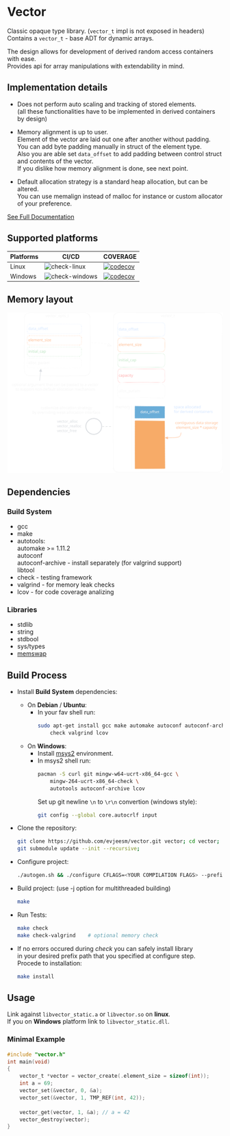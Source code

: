 # Vector

Classic opaque type library. (`vector_t` impl is not exposed in headers)  
Contains a `vector_t` - base ADT for dynamic arrays.

The design allows for development of derived random access containers with ease.  
Provides api for array manipulations with extendability in mind.

## Implementation details

- Does not perform auto scaling and tracking of stored elements.  
  (all these functionalities have to be implemented in derived containers by design)

- Memory alignment is up to user.  
  Element of the vector are laid out one after another without padding.  
  You can add byte padding manually in struct of the element type.  
  Also you are able set `data_offset` to add padding between control struct and contents of the vector.  
  If you dislike how memory alignment is done, see next point.

- Default allocation strategy is a standard heap allocation, but can be altered.  
  You can use memalign instead of malloc for instance or custom allocator of your preference.

[See Full Documentation](https://evjeesm.github.io/vector)

## Supported platforms

| Platforms | CI/CD                                                                                       | COVERAGE                                                                                                                      |
| --------- | ------------------------------------------------------------------------------------------- | ----------------------------------------------------------------------------------------------------------------------------- |
| Linux     | ![check-linux](https://github.com/evjeesm/vector/actions/workflows/linux.yml/badge.svg)     | [![codecov](https://codecov.io/github/evjeesm/vector/graph/badge.svg?flag=debian)](https://codecov.io/github/evjeesm/vector)  |
| Windows   | ![check-windows](https://github.com/evjeesm/vector/actions/workflows/windows.yml/badge.svg) | [![codecov](https://codecov.io/github/evjeesm/vector/graph/badge.svg?flag=windows)](https://codecov.io/github/evjeesm/vector) |

## Memory layout

![vector-scheme](imgs/vector-scheme.svg)
## Dependencies

### Build System

- gcc
- make
- autotools:  
   automake >= 1.11.2  
   autoconf  
   autoconf-archive - install separately (for valgrind support)  
   libtool
- check - testing framework
- valgrind - for memory leak checks
- lcov - for code coverage analizing

### Libraries

- stdlib
- string
- stdbool
- sys/types
- [memswap](https://github.com/evjeesm/memory/blob/d7960a02c33ef956b9c915f3791fbdd6afdb0335/memswap.h)

## Build Process

- Install **Build System** dependencies:

  - On **Debian** / **Ubuntu**:
    - In your fav shell run:
      ```sh
      sudo apt-get install gcc make automake autoconf autoconf-archive libtool \
          check valgrind lcov
      ```
  - On **Windows**:
    - Install [msys2](https://www.msys2.org/) environment.
    - In msys2 shell run:
      ```sh
      pacman -S curl git mingw-w64-ucrt-x86_64-gcc \
          mingw-264-ucrt-x86_64-check \
          autotools autoconf-archive lcov
      ```
      Set up git newline `\n` to `\r\n` convertion (windows style):
      ```sh
      git config --global core.autocrlf input
      ```

- Clone the repository:
  ```sh
  git clone https://github.com/evjeesm/vector.git vector; cd vector;
  git submodule update --init --recursive;
  ```
- Configure project:
  ```sh
  ./autogen.sh && ./configure CFLAGS=<YOUR COMPILATION FLAGS> --prefix=</path/to/install/folder/>
  ```
- Build project: (use -j<threads> option for multithreaded building)
  ```sh
  make
  ```
- Run Tests:
  ```sh
  make check
  make check-valgrind    # optional memory check
  ```
- If no errors occured during _check_ you can safely install library  
  in your desired prefix path that you specified at configure step.  
  Procede to installation:
  ```sh
  make install
  ```

## Usage

Link against `libvector_static.a` or `libvector.so` on **linux**.  
If you on **Windows** platform link to `libvector_static.dll`.

### Minimal Example

```c
#include "vector.h"
int main(void)
{
    vector_t *vector = vector_create(.element_size = sizeof(int));
    int a = 69;
    vector_set(&vector, 0, &a);
    vector_set(&vector, 1, TMP_REF(int, 42));

    vector_get(vector, 1, &a); // a = 42
    vector_destroy(vector);
}
```
